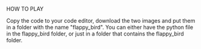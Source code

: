  HOW TO PLAY
 
 Copy the code to your code editor, download the two images and put them in a folder with the name "flappy_bird".
 You can either have the python file in the flappy_bird folder, or just in a folder that contains the flappy_bird folder.

